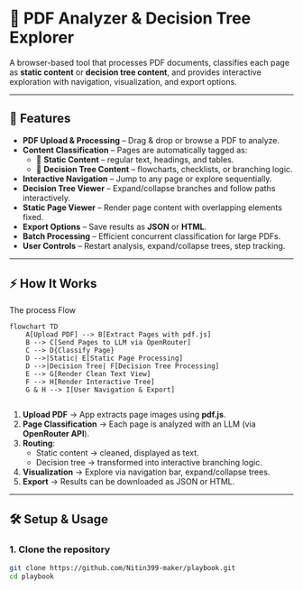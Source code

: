 # 📑 PDF Analyzer & Decision Tree Explorer

A browser-based tool that processes PDF documents, classifies each page as **static content** or **decision tree content**, and provides interactive exploration with navigation, visualization, and export options.  

---

## 🚀 Features

- **PDF Upload & Processing** – Drag & drop or browse a PDF to analyze.  
- **Content Classification** – Pages are automatically tagged as:  
  - 📄 **Static Content** – regular text, headings, and tables.  
  - 🌳 **Decision Tree Content** – flowcharts, checklists, or branching logic.  
- **Interactive Navigation** – Jump to any page or explore sequentially.  
- **Decision Tree Viewer** – Expand/collapse branches and follow paths interactively.  
- **Static Page Viewer** – Render page content with overlapping elements fixed.  
- **Export Options** – Save results as **JSON** or **HTML**.  
- **Batch Processing** – Efficient concurrent classification for large PDFs.  
- **User Controls** – Restart analysis, expand/collapse trees, step tracking.  

---

## ⚡ How It Works
The process Flow

```mermaid
flowchart TD
    A[Upload PDF] --> B[Extract Pages with pdf.js]
    B --> C[Send Pages to LLM via OpenRouter]
    C --> D{Classify Page}
    D -->|Static| E[Static Page Processing]
    D -->|Decision Tree| F[Decision Tree Processing]
    E --> G[Render Clean Text View]
    F --> H[Render Interactive Tree]
    G & H --> I[User Navigation & Export]


```
1. **Upload PDF** → App extracts page images using **pdf.js**.  
2. **Page Classification** → Each page is analyzed with an LLM (via **OpenRouter API**).  
3. **Routing**:  
   - Static content → cleaned, displayed as text.  
   - Decision tree → transformed into interactive branching logic.  
4. **Visualization** → Explore via navigation bar, expand/collapse trees.  
5. **Export** → Results can be downloaded as JSON or HTML.  

---

## 🛠️ Setup & Usage

### 1. Clone the repository
```bash
git clone https://github.com/Nitin399-maker/playbook.git
cd playbook

